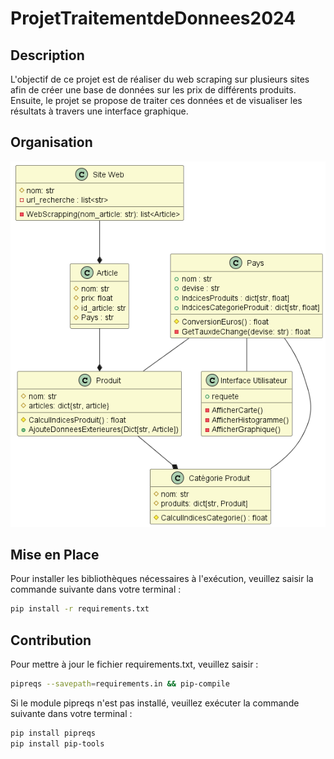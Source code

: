 # ProjetTraitementdeDonnees2024

## Description
L'objectif de ce projet est de réaliser du web scraping sur plusieurs sites afin de créer une base de données sur les prix de différents produits. Ensuite, le projet se propose de traiter ces données et de visualiser les résultats à travers une interface graphique.
## Organisation

![Diagramme UML](diagramme_uml\uml\uml.png)

## Mise en Place
Pour installer les bibliothèques nécessaires à l'exécution, veuillez saisir la commande suivante dans votre terminal :
```bash
pip install -r requirements.txt
```

## Contribution

Pour mettre à jour le fichier requirements.txt, veuillez saisir :

```bash
pipreqs --savepath=requirements.in && pip-compile
```


Si le module pipreqs n'est pas installé, veuillez exécuter la commande suivante dans votre terminal : 
```bash
pip install pipreqs
pip install pip-tools
```

[def]: \ProjetTraitementdeDonnees2024\diagramme_uml\uml.png?raw=true "uml"